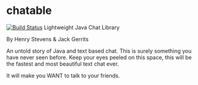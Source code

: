 # chatable
[![Build Status](https://travis-ci.org/HenryStevens/chatable.svg?branch=master)](https://travis-ci.org/HenryStevens/chatable)
Lightweight Java Chat Library

By Henry Stevens & Jack Gerrits

An untold story of Java and text based chat. This is surely something you have never seen before.
Keep your eyes peeled on this space, this will be the fastest and most beautiful text chat ever.

It will make you WANT to talk to your friends.
